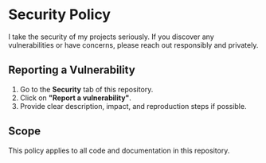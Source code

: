 # Security Policy

I take the security of my projects seriously. If you discover any vulnerabilities or have concerns, please reach out responsibly and privately.

## Reporting a Vulnerability

1. Go to the **Security** tab of this repository.
2. Click on **"Report a vulnerability"**.
3. Provide clear description, impact, and reproduction steps if possible.

## Scope

This policy applies to all code and documentation in this repository.
